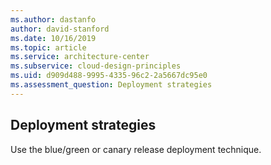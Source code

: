 ```yaml
---
ms.author: dastanfo
author: david-stanford
ms.date: 10/16/2019
ms.topic: article
ms.service: architecture-center
ms.subservice: cloud-design-principles
ms.uid: d909d488-9995-4335-96c2-2a5667dc95e0
ms.assessment_question: Deployment strategies
---
```

## Deployment strategies

Use the blue/green or canary release deployment technique.
